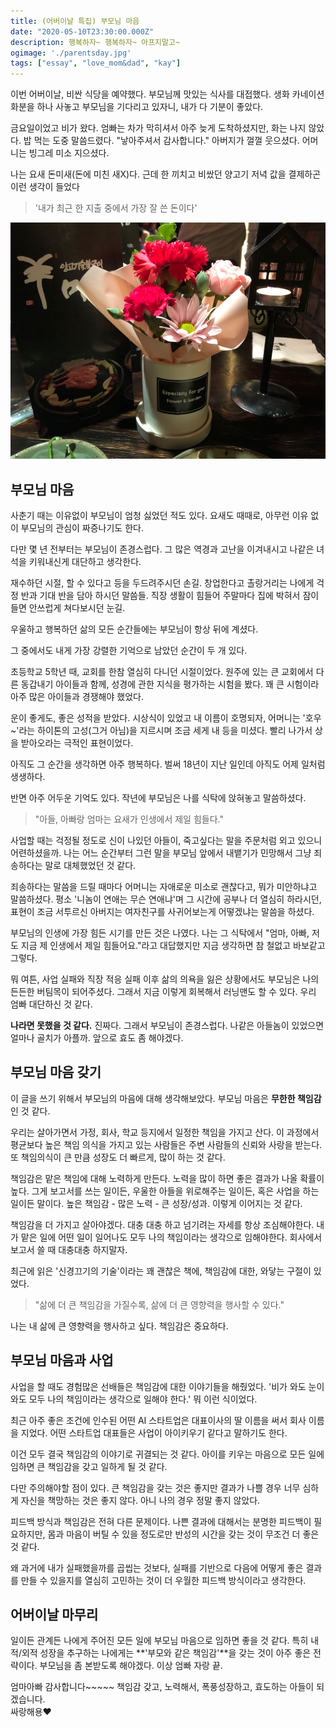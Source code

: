 ```yaml
---
title: (어버이날 특집) 부모님 마음
date: "2020-05-10T23:30:00.000Z"
description: 행복하자~ 행복하자~ 아프지말고~
ogimage: './parentsday.jpg'
tags: ["essay", "love_mom&dad", "kay"]
---
```


이번 어버이날, 비싼 식당을 예약했다. 부모님께 맛있는 식사를 대접했다. 생화 카네이션 화분을 하나 사놓고 부모님을 기다리고 있자니, 내가 다 기분이 좋았다. 

금요일이었고 비가 왔다. 엄빠는 차가 막히셔서 아주 늦게 도착하셨지만, 화는 나지 않았다. 밥 먹는 도중 말씀드렸다. "낳아주셔서 감사합니다." 아버지가 껄껄 웃으셨다. 어머니는 빙그레 미소 지으셨다.

나는 요새 돈미새(돈에 미친 새X)다. 근데 한 끼치고 비쌌던 양고기 저녁 값을 결제하곤 이런 생각이 들었다

>'내가 최근 한 지출 중에서 가장 잘 쓴 돈이다'

![parentsday](./present.jpg)



## 부모님 마음

사춘기 때는 이유없이 부모님이 엄청 싫었던 적도 있다. 요새도 때때로, 아무런 이유 없이 부모님의 관심이 짜증나기도 한다.

다만 몇 년 전부터는 부모님이 존경스럽다. 그 많은 역경과 고난을 이겨내시고 나같은 녀석을 키워내신게 대단하고 생각한다.

재수하던 시절, 할 수 있다고 등을 두드려주시던 손길. 창업한다고 촐랑거리는 나에게 걱정 반과 기대 반을 담아 하시던 말씀들. 직장 생활이 힘들어 주말마다 집에 박혀서 잠이 들면 안쓰럽게 쳐다보시던 눈길.

우울하고 행복하던 삶의 모든 순간들에는 부모님이 항상 뒤에 계셨다.

그 중에서도 내게 가장 강렬한 기억으로 남았던 순간이 두 개 있다. 

초등학교 5학년 때, 교회를 한참 열심히 다니던 시절이었다. 원주에 있는 큰 교회에서 다른 동갑내기 아이들과 함께, 성경에 관한 지식을 평가하는 시험을 봤다. 꽤 큰 시험이라 아주 많은 아이들과 경쟁해야 했었다.

운이 좋게도, 좋은 성적을 받았다. 시상식이 있었고 내 이름이 호명되자, 어머니는 '호우~'라는 하이톤의 고성(그거 아님)을 지르시며 조금 세게 내 등을 미셨다. 빨리 나가서 상을 받아오라는 극적인 표현이었다. 

아직도 그 순간을 생각하면 아주 행복하다. 벌써 18년이 지난 일인데 아직도 어제 일처럼 생생하다. 

반면 아주 어두운 기억도 있다. 작년에 부모님은 나를 식탁에 앉혀놓고 말씀하셨다. 

>"아들, 아빠랑 엄마는 요새가 인생에서 제일 힘들다."

사업할 때는 걱정될 정도로 신이 나있던 아들이, 죽고싶다는 말을 주문처럼 외고 있으니 어련하셨을까. 나는 어느 순간부터 그런 말을 부모님 앞에서 내뱉기가 민망해서 그냥 죄송하다는 말로 대체했었던 것 같다. 

죄송하다는 말씀을 드릴 때마다 어머니는 자애로운 미소로 괜찮다고, 뭐가 미안하냐고 말씀하셨다. 평소 '니놈이 연애는 무슨 연애냐'며 그 시간에 공부나 더 열심히 하라시던, 표현이 조금 서투르신 아버지는 여자친구를 사귀어보는게 어떻겠냐는 말씀을 하셨다.

부모님의 인생에 가장 힘든 시기를 만든 것은 나였다. 나는 그 식탁에서 "엄마, 아빠, 저도 지금 제 인생에서 제일 힘들어요."라고 대답했지만 지금 생각하면 참 철없고 바보같고 그렇다.

뭐 여튼, 사업 실패와 직장 적응 실패 이후 삶의 의욕을 잃은 상황에서도 부모님은 나의 든든한 버팀목이 되어주셨다. 그래서 지금 이렇게 회복해서 러닝맨도 할 수 있다. 우리 엄빠 대단하신 것 같다.

**나라면 못했을 것 같다.** 진짜다. 그래서 부모님이 존경스럽다. 나같은 아들놈이 있었으면 얼마나 골치가 아플까. 앞으로 효도 좀 해야겠다. 

## 부모님 마음 갖기

이 글을 쓰기 위해서 부모님의 마음에 대해 생각해보았다. 부모님 마음은 **무한한 책임감**인 것 같다.

우리는 살아가면서 가정, 회사, 학교 등지에서 일정한 책임을 가지고 산다. 이 과정에서 평균보다 높은 책임 의식을 가지고 있는 사람들은 주변 사람들의 신뢰와 사랑을 받는다. 또 책임의식이 큰 만큼 성장도 더 빠르게, 많이 하는 것 같다. 

책임감은 맡은 책임에 대해 노력하게 만든다. 노력을 많이 하면 좋은 결과가 나올 확률이 높다. 그게 보고서를 쓰는 일이든, 우울한 아들을 위로해주는 일이든, 혹은 사업을 하는 일이든 말이다. 높은 책임감 - 많은 노력 - 큰 성장/성과. 이렇게 이어지는 것 같다.

책임감을 더 가지고 살아야겠다. 대충 대충 하고 넘기려는 자세를 항상 조심해야한다. 내가 맡은 일에 어떤 일이 일어나도 모두 나의 책임이라는 생각으로 임해야한다. 회사에서 보고서 쓸 때 대충대충 하지말자.

최근에 읽은 '신경끄기의 기술'이라는 꽤 괜찮은 책에, 책임감에 대한, 와닿는 구절이 있었다.

>"삶에 더 큰 책임감을 가질수록, 삶에 더 큰 영향력을 행사할 수 있다."

나는 내 삶에 큰 영향력을 행사하고 싶다. 책임감은 중요하다.

## 부모님 마음과 사업

사업을 할 때도 경험많은 선배들은 책임감에 대한 이야기들을 해줬었다. '비가 와도 눈이 와도 모두 나의 책임이라는 생각으로 일해야 한다.' 뭐 이런 식이었다.

최근 아주 좋은 조건에 인수된 어떤 AI 스타트업은 대표이사의 딸 이름을 써서 회사 이름을 지었다. 어떤 스타트업 대표들은 사업이 아이키우기 같다고 말하기도 한다.

이건 모두 결국 책임감의 이야기로 귀결되는 것 같다. 아이를 키우는 마음으로 모든 일에 임하면 큰 책임감을 갖고 일하게 될 것 같다.

다만 주의해야할 점이 있다. 큰 책임감을 갖는 것은 좋지만 결과가 나쁠 경우 너무 심하게 자신을 책망하는 것은 좋지 않다. 아니 나의 경우 정말 좋지 않았다. 

피드백 방식과 책임감은 전혀 다른 문제이다. 나쁜 결과에 대해서는 분명한 피드백이 필요하지만, 몸과 마음이 버틸 수 있을 정도로만 반성의 시간을 갖는 것이 무조건 더 좋은 것 같다. 

왜 과거에 내가 실패했을까를 곱씹는 것보다, 실패를 기반으로 다음에 어떻게 좋은 결과를 만들 수 있을지를 열심히 고민하는 것이 더 우월한 피드백 방식이라고 생각한다.

## 어버이날 마무리

일이든 관계든 나에게 주어진 모든 일에 부모님 마음으로 임하면 좋을 것 같다. 특히 내적/외적 성장을 추구하는 나에게는 **'부모와 같은 책임감'**을 갖는 것이 아주 좋은 전략이다. 부모님을 좀 본받도록 해야겠다. 이상 엄빠 자랑 끝.

엄마아빠 감사합니다~~~~~ 책임감 갖고, 노력해서, 폭풍성장하고, 효도하는 아들이 되겠습니다.<br>싸랑해용&#10084;